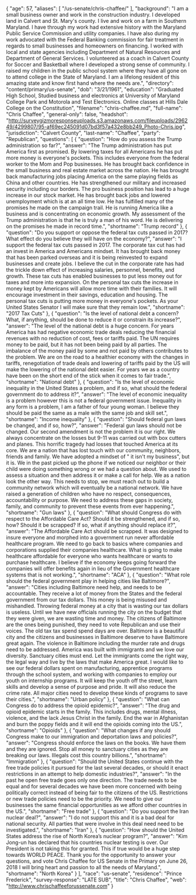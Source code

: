 {
  "age": 57,
  "aliases": [
    "/us-senate/chris-chaffee/"
  ],
  "background": "I am a small business owner and work in the construction industry.  I developed land in Calvert and St. Mary's county.  I live and work on a farm in Southern Maryland.  I have through my work had extensive history with the Maryland Public Service Commission and utility companies.  I have also during my work advocated  with the Federal  Banking commission for fair treatment in regards to small businesses and homeowners on financing. I worked with local and state agencies including Department of Natural Resources and Department of General Services.  I volunteered as a coach in Calvert County for Soccer and Basketball where I developed a strong sense of  community.  I raised my children in the public school system where they have all gone on to attend college in the State of Maryland.  I am a lifelong resident of this amazing state and know first hand where the needs are.",
  "directory": "content/primary/us-senate",
  "dob": "3/21/1961",
  "education": "Graduated High School, Studied business and electronics at University of Maryland College Park and Motorola and Test Electronics. Online classes at Hills Dale College on the  Constitution",
  "filename": "chris-chaffee.md",
  "full-name": "Chris Chaffee",
  "general-only": false,
  "headshot": "http://surveygizmoresponseuploads.s3.amazonaws.com/fileuploads/296249/4299807/95-af69ec245091d07bd3f57a432e8bb249_Photo-Chris.jpg",
  "jurisdiction": "Calvert County",
  "last-name": "Chaffee",
  "party": "Republican",
  "questions": [
    {
      "question": "How do you assess the Trump administration so far?",
      "answer": "The Trump administration has put America first as promised.  By lowering taxes for all Americans he has put more money is everyone's pockets.  This includes everyone from the federal worker to the Mom and Pop businesses. He has brought back confidence in the small business and real estate market across the nation.   He has brought back manufacturing jobs placing America on the same playing fields as China and other countries. He has  strengthened our military and increased security including our borders.  The pro business position has lead to a huge increase in our stock market.  He has brought back jobs and lowered unemployment which is at an all time low.  He has fulfilled many of the promises he made on the campaign trail.  He is running America like a business and is concentrating on economic growth.  My assessment of the Trump administration is that he is truly a man of his word.  He is delivering on the promises he made in record time.",
      "shortname": "Trump record"
    },
    {
      "question": "Do you support or oppose the federal tax cuts passed in 2017? What effect do you believe they will have on the economy?",
      "answer": "I support the federal tax cuts passed in 2017.  The corporate tax cut has had an invest in America and Americans mindset.  It has brought back money that has been parked  overseas and it is being reinvested to expand businesses and create jobs.  I believe the cut in the corporate rate has had the trickle down effect of increasing salaries, personnel, benefits, and growth.  These tax cuts has enabled businesses to put less money out for taxes and more into expansion.  On the personal tax cuts the increase in money kept by Americans will allow more time with their families.  It will encourage investment in their savings, education and housing.  The personal tax cuts is putting more money in everyone's pockets.  As your United States Senator I will make sure that they remain low.",
      "shortname": "2017 Tax Cuts"
    },
    {
      "question": "Is the level of national debt a concern? What, if anything, should be done to reduce it or constrain its increase?",
      "answer": "The level of the national debt is a huge concern.  For years America has had negative economic trade deals reducing the financial revenues with no reduction of cost, fees or tariffs paid.  The UN requires money to be paid, but it has not been being paid by all parties.  The imbalance of the money paid by some and not paid by others contributes to the problem.  We are on the road to a healthier economy with the changes in tariffs, renegotiation of trade deals and lowering of tariffs paid by the US will make the lowering of  the national debt easier.  For years we as a country have been on the short end of the stick when it comes to fair trade.",
      "shortname": "National debt"
    },
    {
      "question": "Is the level of economic inequality in the United States a problem, and if so, what should the federal government do to address it?",
      "answer": "The level of economic inequality is a problem however this is not a federal government issue.  Inequality in any form is a problem, I am a father of four young woman.  I believe they should be paid the same as a male with the same job and skill set.",
      "shortname": "Income inequality"
    },
    {
      "question": "Should federal gun laws be changed, and if so, how?",
      "answer": "Federal gun laws should not be changed.  Our second amendment is not the problem it is our right. We always concentrate on the losses but 9-11 was carried out with box cutters and planes.  This horrific tragedy had losses that touched America at its core.  We are a nation that has lost touch with our community, neighbors, friends and family.  We have adopted a mindset of \" it isn't my business\", but it is.   We in the past picked up the phone if we noticed our neighbor or their child were doing something wrong or we had a question about.  We used to assess a situation and then address it or make a call for help.  We as a nation look the other way.  This needs to stop, we must reach out to build a community network which will eventually be a national network.  We have raised a generation of children who have no respect, consequences, accountability or purpose.  We need to address these gaps in society, family, and community to prevent these events from ever happening.",
      "shortname": "Gun laws"
    },
    {
      "question": "What should Congress do with respect to the Affordable Care Act? Should it be strengthened, and if so, how? Should it be scrapped? If so, what if anything should replace it?",
      "answer": "The Affordable Care Act should be scrapped.  It was designed to insure everyone and morphed into a government run never affordable healthcare program.  We need to go back to basics where companies and corporations supplied their companies healthcare.  What is going to make healthcare affordable for everyone who wants healthcare or wants to purchase healthcare.   I believe if the economy keeps going forward the companies will offer benefits again in lieu of the Government healthcare systems that is not working.",
      "shortname": "ACA"
    },
    {
      "question": "What role should the federal government play in helping cities like Baltimore?",
      "answer": "Cities including  Baltimore need help, and needs to be accountable.  They receive a lot of money from the States and the federal government from our tax dollars.  This money is being misused and mishandled. Throwing federal money at a city that is wasting our tax dollars is useless.  Until we have new officials running the city on the budget that they were given, we are wasting time and money.  The citizens of Baltimore are the ones being punished,  they need to vote Republican and use their voices. The old tax tax spend spend days are over.  Baltimore is a beautiful city and the citizens and businesses in Baltimore deserve to have Baltimore great again. The violence in Baltimore including the murder rate and drugs need to be addressed.  America was built with immigrants and we love our diversity.  Sanctuary cities must end.  Let the immigrants come the right way, the legal way and live by the laws that make America great.  I would like to see our federal dollars spent on manufacturing, apprentice programs through the school system,  and working with companies to employ our youth on internship programs.  It will keep the youth off the street, learn skills and develop a sense of purpose and pride.  It will also reduce the crime rate. All major cities need to develop these kinds of programs to save their cities.",
      "shortname": "Urban policy"
    },
    {
      "question": "What can Congress do to address the opioid epidemic?",
      "answer": "The drug and opioid epidemic starts in the family.   This includes drugs, mental illness, violence, and the lack Jesus Christ in the family.   End the war in Afghanistan and burn the poppy fields and it will end the opioids coming into the US.",
      "shortname": "Opioids"
    },
    {
      "question": "What changes if any should Congress make to our immigration and deportation laws and policies?",
      "answer": "Congress should enforce the laws on the books.  We have them and they are ignored.  Stop all money to sanctuary cities as they are breaking our laws.  Illegals cost this country billions.",
      "shortname": "Immigration"
    },
    {
      "question": "Should the United States continue with the free trade policies it pursued for the last several decades, or should it enact restrictions in an attempt to help domestic industries?",
      "answer": "In the past he open free trade goes only one direction.  The trade needs to be equal and for several decades we have been more concerned with being politically correct instead of being fair to the citizens of the US. Restrictions or new trade policies need to be the priority.  We need to give our businesses the same financial opportunities as we afford other countries in the US.",
      "shortname": "Free trade"
    },
    {
      "question": "Do you support the Iran nuclear deal?",
      "answer": "I do not support this and it is a bad deal for national security. All parties that  were involve in this deal need  need to be investigated.",
      "shortname": "Iran"
    },
    {
      "question": "How should the United States address the rise of North Korea’s nuclear program?",
      "answer": "Kim Jong-un has declared that his countries  nuclear testing is over.  Our President is not taking this  for granted.   This if true would be a huge step towards WORLD PEACE. Thank you for the opportunity to answer your questions, and vote Chris Chaffee for US Senate in the  Primary  on June 26, 2018    I will bring heart and passion to all the needs of Maryland.",
      "shortname": "North Korea"
    }
  ],
  "race": "us-senate",
  "residence": "Prince Frederick",
  "survey-response": "LATE SUB",
  "title": "Chris Chaffee",
  "web": "http://www.chrischaffeeforussenate.com"
}
